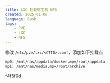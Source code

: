 ```yaml
---
title: LXC 挂载宿主机 NFS
created: 2025-01-06
language: Bash
tags:
    - PVE
    - LXC
    - NFS
---
```


修改 `/etc/pve/lxc/<CTID>.conf`，添加如下挂载点

```bash
mp0: /mnt/nas/appdata/docker,mp=/root/appdata
mp1: /mnt/nas/media,mp=/root/archive
```

^4f5f0d
